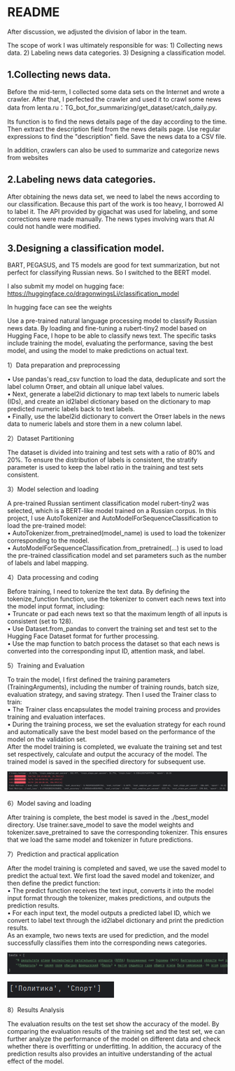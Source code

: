 # README

After discussion, we adjusted the division of labor in the team.

The scope of work I was ultimately responsible for was: 1) Collecting news data. 2) Labeling news data categories. 3) Designing a classification model.

## 1.Collecting news data.

Before the mid-term, I collected some data sets on the Internet and wrote a crawler. After that, I perfected the crawler and used it to crawl some news data from lenta.ru：TG\_bot\_for\_summarizing/get\_dataset/catch\_daily.py.

Its function is to find the news details page of the day according to the time. Then extract the description field from the news details page. Use regular expressions to find the "description" field. Save the news data to a CSV file.

In addition, crawlers can also be used to summarize and categorize news from websites

## 2.Labeling news data categories.

After obtaining the news data set, we need to label the news according to our classification. Because this part of the work is too heavy, I borrowed AI to label it. The API provided by gigachat was used for labeling, and some corrections were made manually. The news types involving wars that AI could not handle were modified.

## 3.Designing a classification model.

BART, PEGASUS, and T5 models are good for text summarization, but not perfect for classifying Russian news. So I switched to the BERT model.

I also submit my model on hugging face: https://huggingface.co/dragonwingsLi/classification_model

In hugging face can see the weights

Use a pre-trained natural language processing model to classify Russian news data. By loading and fine-tuning a rubert-tiny2 model based on Hugging Face, I hope to be able to classify news text. The specific tasks include training the model, evaluating the performance, saving the best model, and using the model to make predictions on actual text.

1）Data preparation and preprocessing

• Use pandas's read\_csv function to load the data, deduplicate and sort the label column Ответ, and obtain all unique label values.  
• Next, generate a label2id dictionary to map text labels to numeric labels (IDs), and create an id2label dictionary based on the dictionary to map predicted numeric labels back to text labels.  
• Finally, use the label2id dictionary to convert the Ответ labels in the news data to numeric labels and store them in a new column label.

2）Dataset Partitioning

The dataset is divided into training and test sets with a ratio of 80% and 20%. To ensure the distribution of labels is consistent, the stratify parameter is used to keep the label ratio in the training and test sets consistent.

3）Model selection and loading

A pre-trained Russian sentiment classification model rubert-tiny2 was selected, which is a BERT-like model trained on a Russian corpus. In this project, I use AutoTokenizer and AutoModelForSequenceClassification to load the pre-trained model:  
• AutoTokenizer.from_pretrained(model_name) is used to load the tokenizer corresponding to the model.  
• AutoModelForSequenceClassification.from_pretrained(...) is used to load the pre-trained classification model and set parameters such as the number of labels and label mapping.

4）Data processing and coding

Before training, I need to tokenize the text data. By defining the tokenize\_function function, use the tokenizer to convert each news text into the model input format, including:  
• Truncate or pad each news text so that the maximum length of all inputs is consistent (set to 128).  
• Use Dataset.from\_pandas to convert the training set and test set to the Hugging Face Dataset format for further processing.  
• Use the map function to batch process the dataset so that each news is converted into the corresponding input ID, attention mask, and label.

5）Training and Evaluation

To train the model, I first defined the training parameters (TrainingArguments), including the number of training rounds, batch size, evaluation strategy, and saving strategy. Then I used the Trainer class to train:  
• The Trainer class encapsulates the model training process and provides training and evaluation interfaces.  
• During the training process, we set the evaluation strategy for each round and automatically save the best model based on the performance of the model on the validation set.  
After the model training is completed, we evaluate the training set and test set respectively, calculate and output the accuracy of the model. The trained model is saved in the specified directory for subsequent use.

![image](assets/image-20250326100855-0zv0b96.png)

6）Model saving and loading

After training is complete, the best model is saved in the ./best\_model directory. Use trainer.save\_model to save the model weights and tokenizer.save\_pretrained to save the corresponding tokenizer. This ensures that we load the same model and tokenizer in future predictions.

7）Prediction and practical application

After the model training is completed and saved, we use the saved model to predict the actual text. We first load the saved model and tokenizer, and then define the predict function:  
• The predict function receives the text input, converts it into the model input format through the tokenizer, makes predictions, and outputs the prediction results.  
• For each input text, the model outputs a predicted label ID, which we convert to label text through the id2label dictionary and print the prediction results.  
As an example, two news texts are used for prediction, and the model successfully classifies them into the corresponding news categories.

![image](assets/image-20250326100408-t1swdyf.png)

![image](assets/image-20250326100520-fgbqhdc.png)

8）Results Analysis

The evaluation results on the test set show the accuracy of the model. By comparing the evaluation results of the training set and the test set, we can further analyze the performance of the model on different data and check whether there is overfitting or underfitting. In addition, the accuracy of the prediction results also provides an intuitive understanding of the actual effect of the model.

‍
